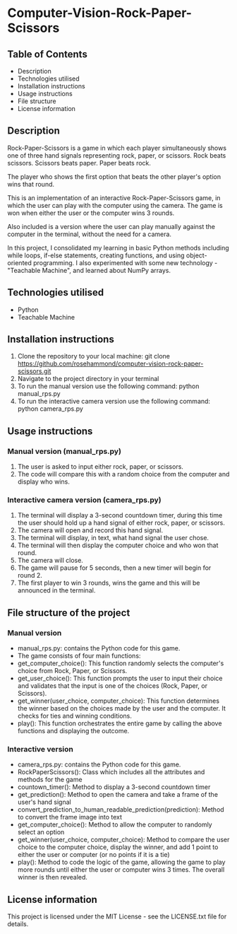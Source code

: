 # Computer-Vision-Rock-Paper-Scissors


## Table of Contents

- Description
- Technologies utilised
- Installation instructions
- Usage instructions
- File structure
- License information


## Description

Rock-Paper-Scissors is a game in which each player simultaneously shows one of three hand signals representing rock, paper, or scissors. Rock beats scissors. Scissors beats paper. Paper beats rock.

The player who shows the first option that beats the other player's option wins that round.

This is an implementation of an interactive Rock-Paper-Scissors game, in which the user can play with the computer using the camera. The game is won when either the user or the computer wins 3 rounds.

Also included is a version where the user can play manually against the computer in the terminal, without the need for a camera.

In this project, I consolidated my learning in basic Python methods including while loops, if-else statements, creating functions, and using object-oriented programming.
I also experimented with some new technology - "Teachable Machine", and learned about NumPy arrays.


## Technologies utilised

- Python
- Teachable Machine

  
## Installation instructions

1. Clone the repository to your local machine: git clone https://github.com/rosehammond/computer-vision-rock-paper-scissors.git
2. Navigate to the project directory in your terminal
3. To run the manual version use the following command: python manual_rps.py
4. To run the interactive camera version use the following command: python camera_rps.py


## Usage instructions

### Manual version (manual_rps.py)
1. The user is asked to input either rock, paper, or scissors.
2. The code will compare this with a random choice from the computer and display who wins.

### Interactive camera version (camera_rps.py)
1. The terminal will display a 3-second countdown timer, during this time the user should hold up a hand signal of either rock, paper, or scissors.
2. The camera will open and record this hand signal.
3. The terminal will display, in text, what hand signal the user chose.
4. The terminal will then display the computer choice and who won that round.
5. The camera will close.
6. The game will pause for 5 seconds, then a new timer will begin for round 2.
7. The first player to win 3 rounds, wins the game and this will be announced in the terminal.


## File structure of the project

### Manual version
- manual_rps.py: contains the Python code for this game.
- The game consists of four main functions:
- get_computer_choice(): This function randomly selects the computer's choice from Rock, Paper, or Scissors.
- get_user_choice(): This function prompts the user to input their choice and validates that the input is one of the choices (Rock, Paper, or Scissors).
- get_winner(user_choice, computer_choice): This function determines the winner based on the choices made by the user and the computer. It checks for ties and winning conditions.
- play(): This function orchestrates the entire game by calling the above functions and displaying the outcome.

### Interactive version
- camera_rps.py: contains the Python code for this game.
- RockPaperScissors(): Class which includes all the attributes and methods for the game
- countown_timer(): Method to display a 3-second countdown timer
- get_prediction(): Method to open the camera and take a frame of the user's hand signal
- convert_prediction_to_human_readable_prediction(prediction): Method to convert the frame image into text
- get_computer_choice(): Method to allow the computer to randomly select an option
- get_winner(user_choice, computer_choice): Method to compare the user choice to the computer choice, display the winner, and add 1 point to either the user or computer (or no points if it is a tie) 
- play(): Method to code the logic of the game, allowing the game to play more rounds until either the user or computer wins 3 times. The overall winner is then revealed.


## License information

This project is licensed under the MIT License - see the LICENSE.txt file for details.
